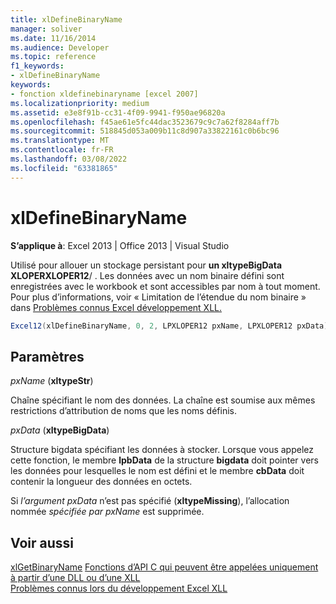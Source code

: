```yaml
---
title: xlDefineBinaryName
manager: soliver
ms.date: 11/16/2014
ms.audience: Developer
ms.topic: reference
f1_keywords:
- xlDefineBinaryName
keywords:
- fonction xldefinebinaryname [excel 2007]
ms.localizationpriority: medium
ms.assetid: e3e8f91b-cc31-4f09-9941-f950ae96820a
ms.openlocfilehash: f45ae61e5fc44dac3523679c9c7a62f8284aff7b
ms.sourcegitcommit: 518845d053a009b11c8d907a33822161c0b6bc96
ms.translationtype: MT
ms.contentlocale: fr-FR
ms.lasthandoff: 03/08/2022
ms.locfileid: "63381865"
---
```

# <a name="xldefinebinaryname"></a>xlDefineBinaryName

 **S’applique à**: Excel 2013 | Office 2013 | Visual Studio
  
Utilisé pour allouer un stockage persistant pour **un xltypeBigData** **XLOPERXLOPER12**/ . Les données avec un nom binaire défini sont enregistrées avec le workbook et sont accessibles par nom à tout moment. Pour plus d’informations, voir « Limitation de l’étendue du nom binaire » dans [Problèmes connus Excel développement XLL.](known-issues-in-excel-xll-development.md)
  
```cs
Excel12(xlDefineBinaryName, 0, 2, LPXLOPER12 pxName, LPXLOPER12 pxData);
```

## <a name="parameters"></a>Paramètres

 _pxName_ (**xltypeStr**)
  
Chaîne spécifiant le nom des données. La chaîne est soumise aux mêmes restrictions d’attribution de noms que les noms définis.
  
 _pxData_ (**xltypeBigData**)
  
Structure bigdata spécifiant les données à stocker. Lorsque vous appelez cette fonction, le membre **lpbData** de la structure **bigdata** doit pointer vers les données pour lesquelles le nom est défini et le membre **cbData** doit contenir la longueur des données en octets.
  
Si _l’argument pxData_ n’est pas spécifié (**xltypeMissing**), l’allocation nommée _spécifiée par pxName_ est supprimée.
  
## <a name="see-also"></a>Voir aussi

[xlGetBinaryName](xlgetbinaryname.md)
 [Fonctions d’API C qui peuvent être appelées uniquement à partir d’une DLL ou d’une XLL](c-api-functions-that-can-be-called-only-from-a-dll-or-xll.md)  
[Problèmes connus lors du développement Excel XLL](known-issues-in-excel-xll-development.md)
